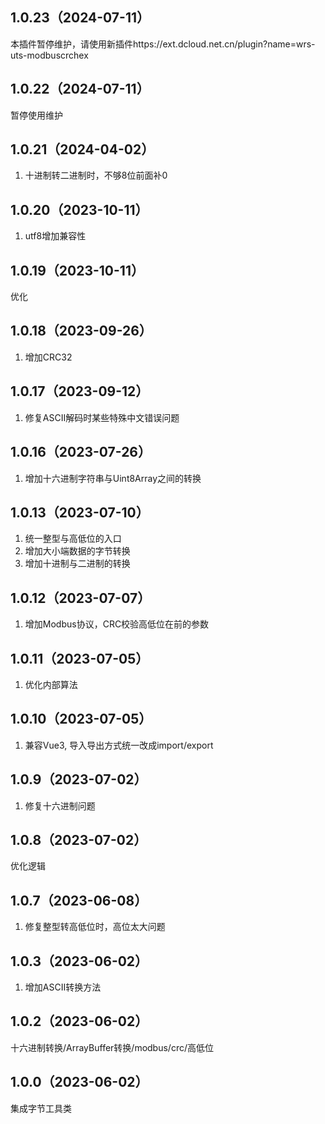 ## 1.0.23（2024-07-11）
本插件暂停维护，请使用新插件https://ext.dcloud.net.cn/plugin?name=wrs-uts-modbuscrchex
## 1.0.22（2024-07-11）
暂停使用维护
## 1.0.21（2024-04-02）
1. 十进制转二进制时，不够8位前面补0
## 1.0.20（2023-10-11）
1. utf8增加兼容性
## 1.0.19（2023-10-11）
优化
## 1.0.18（2023-09-26）
1. 增加CRC32
## 1.0.17（2023-09-12）
1. 修复ASCII解码时某些特殊中文错误问题
## 1.0.16（2023-07-26）
1. 增加十六进制字符串与Uint8Array之间的转换
## 1.0.13（2023-07-10）
1. 统一整型与高低位的入口
2. 增加大小端数据的字节转换
3. 增加十进制与二进制的转换

## 1.0.12（2023-07-07）
1. 增加Modbus协议，CRC校验高低位在前的参数
## 1.0.11（2023-07-05）
1. 优化内部算法
## 1.0.10（2023-07-05）
1. 兼容Vue3, 导入导出方式统一改成import/export
## 1.0.9（2023-07-02）
1. 修复十六进制问题
## 1.0.8（2023-07-02）
优化逻辑
## 1.0.7（2023-06-08）
1. 修复整型转高低位时，高位太大问题
## 1.0.3（2023-06-02）
1. 增加ASCII转换方法
## 1.0.2（2023-06-02）
十六进制转换/ArrayBuffer转换/modbus/crc/高低位
## 1.0.0（2023-06-02）
集成字节工具类
